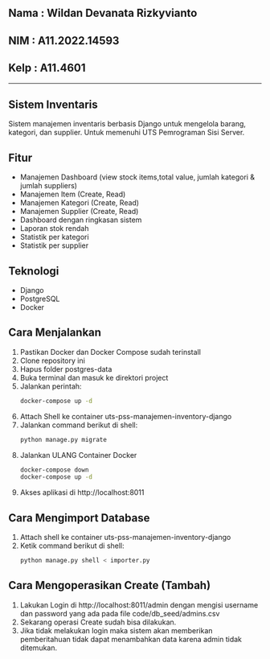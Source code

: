 ## Nama : Wildan Devanata Rizkyvianto
## NIM  : A11.2022.14593
## Kelp : A11.4601

--------------------

## Sistem Inventaris

Sistem manajemen inventaris berbasis Django untuk mengelola barang, kategori, dan supplier. Untuk memenuhi UTS Pemrograman Sisi Server.

## Fitur

- Manajemen Dashboard (view stock items,total value, jumlah kategori & jumlah suppliers)
- Manajemen Item (Create, Read)
- Manajemen Kategori (Create, Read)
- Manajemen Supplier (Create, Read)
- Dashboard dengan ringkasan sistem
- Laporan stok rendah
- Statistik per kategori
- Statistik per supplier

## Teknologi

- Django
- PostgreSQL
- Docker

## Cara Menjalankan

1. Pastikan Docker dan Docker Compose sudah terinstall
2. Clone repository ini
3. Hapus folder postgres-data
3. Buka terminal dan masuk ke direktori project
4. Jalankan perintah:
   ```bash
   docker-compose up -d
5. Attach Shell ke container uts-pss-manajemen-inventory-django
6. Jalankan command berikut di shell:
   ```bash
   python manage.py migrate
7. Jalankan ULANG Container Docker
   ```bash
   docker-compose down
   docker-compose up -d
8. Akses aplikasi di http://localhost:8011

## Cara Mengimport Database

1. Attach shell ke container uts-pss-manajemen-inventory-django
2. Ketik command berikut di shell:
   ```bash
   python manage.py shell < importer.py

## Cara Mengoperasikan Create (Tambah)

1. Lakukan Login di http://localhost:8011/admin
   dengan mengisi username dan password yang ada pada file code/db_seed/admins.csv
2. Sekarang operasi Create sudah bisa dilakukan.
3. Jika tidak melakukan login maka sistem akan memberikan pemberitahuan tidak dapat menambahkan data karena admin tidak ditemukan.
